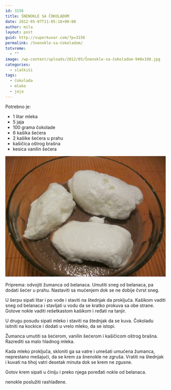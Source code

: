 ```yaml
---
id: 3156
title: ŠNENOKLE SA ČOKOLADOM
date: 2012-05-07T11:05:18+00:00
author: mila
layout: post
guid: http://superkuvar.com/?p=3156
permalink: /šnenokle-sa-čokoladom/
totvreme:
  - ""
image: /wp-content/uploads/2012/05/Šnenokle-sa-čokoladom-940x198.jpg
categories:
  - slatkiši
tags:
  - čokolada
  - mleko
  - jaja
---
```

Potrebno je:

  * 1 litar mleka
  * 5 jaja
  * 100 grama čokolade
  * 6 kašika šećera
  * 2 kašike šećera u prahu
  * kašičica oštrog brašna
  * kesica vanilin šećera

![Šnenokle sa čokoladom](wp-content/uploads/2012/05/Šnenokle-sa-čokoladom-1024x768.jpg)

Priprema: odvojiti žumanca od belanaca. Umutiti sneg od belanaca, pa dodati šećer u prahu. Nastaviti sa mućenjem dok se ne dobije čvrst sneg.

U šerpu sipati litar i po vode i staviti na štednjak da proključa. Kašikom vaditi sneg od belanaca i stavljati u vodu da se kratko prokuva sa obe strane. Gotove nokle vaditi rešetkastom kašikom i ređati na tanjir.

U drugu posudu sipati mleko i staviti na štednjak da se kuva. Čokoladu isitniti na kockice i dodati u vrelo mleko, da se istopi.

Žumanca umutiti sa šećerom, vanilin šećerom i kašičicom oštrog brašna. Razrediti sa malo hladnog mleka.

Kada mleko proključa, skloniti ga sa vatre i umešati umućena žumanca, neprestano mešajući, da se krem za šnenokle ne zgruša. Vratiti na štednjak i kuvati na tihoj vatri desetak minuta dok se krem ne zgusne.

Gotov krem sipati u činiju i preko njega poređati nokle od belanaca.

 nenokle poslužiti rashlađene.